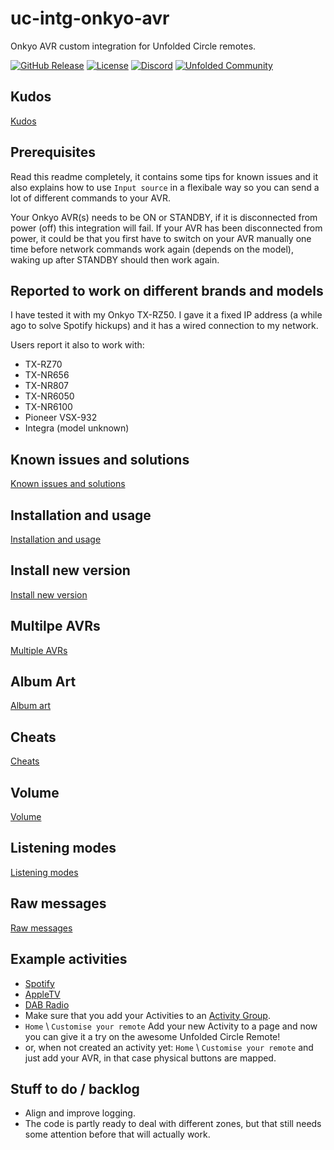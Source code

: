 # uc-intg-onkyo-avr

Onkyo AVR custom integration for Unfolded Circle remotes.

[![GitHub Release](https://img.shields.io/github/v/release/EddyMcNut/uc-intg-onkyo-avr)](https://github.com/EddyMcNut/uc-intg-onkyo-avr/releases)
[![License](https://img.shields.io/badge/license-MPL--2.0-blue.svg)](https://github.com/EddyMcNut/uc-intg-onkyo-avr/blob/main/LICENSE)
[![Discord](https://img.shields.io/badge/Discord-Join%20Chat-5865F2?logo=discord&logoColor=white)](https://discord.gg/zGVYf58)
[![Unfolded Community](https://img.shields.io/badge/Unfolded-Community-orange?logo=discourse&logoColor=white)](https://unfolded.community/)

## Kudos

[Kudos](./docs/kudos.md)

## Prerequisites

Read this readme completely, it contains some tips for known issues and it also explains how to use `Input source` in a flexibale way so you can send a lot of different commands to your AVR.

Your Onkyo AVR(s) needs to be ON or STANDBY, if it is disconnected from power (off) this integration will fail. If your AVR has been disconnected from power, it could be that you first have to switch on your AVR manually one time before network commands work again (depends on the model), waking up after STANDBY should then work again.

## Reported to work on different brands and models

I have tested it with my Onkyo TX-RZ50. I gave it a fixed IP address (a while ago to solve Spotify hickups) and it has a wired connection to my network.

Users report it also to work with:

- TX-RZ70
- TX-NR656
- TX-NR807
- TX-NR6050
- TX-NR6100
- Pioneer VSX-932
- Integra (model unknown)

## Known issues and solutions

[Known issues and solutions](./docs/known-issues.md)

## Installation and usage

[Installation and usage](./docs/installation.md)

## Install new version

[Install new version](./docs/new-version.md)

## Multilpe AVRs

[Multiple AVRs](./docs/multiple-avrs.md)

## Album Art

[Album art](./docs/album-art.md)

## Cheats

[Cheats](./docs/cheats.md)

## Volume

[Volume](./docs/volume.md)

## Listening modes

[Listening modes](./docs/listening-modes.md)

## Raw messages

[Raw messages](./docs/raw.md)

## Example activities

- [Spotify](./docs/spotify.md)
- [AppleTV](./docs/atv.md)
- [DAB Radio](./docs/dab.md)
- Make sure that you add your Activities to an [Activity Group](./docs/activitygroup.md).
- `Home` \ `Customise your remote` Add your new Activity to a page and now you can give it a try on the awesome Unfolded Circle Remote!
- or, when not created an activity yet: `Home` \ `Customise your remote` and just add your AVR, in that case physical buttons are mapped.

## Stuff to do / backlog

- Align and improve logging.
- The code is partly ready to deal with different zones, but that still needs some attention before that will actually work.
